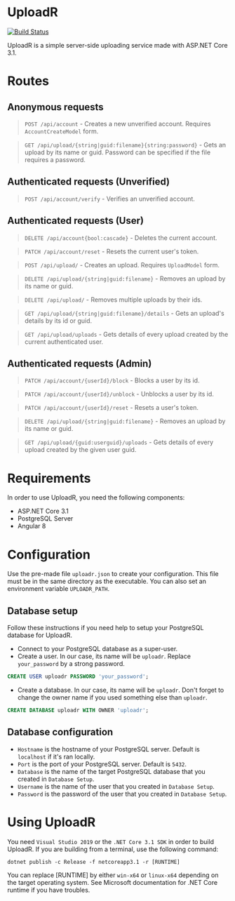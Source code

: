 # UploadR

[![Build Status](https://dev.azure.com/allanmercou/uploadr/_apis/build/status/Kiritsu.uploadr?branchName=master)](https://dev.azure.com/allanmercou/uploadr/_build/latest?definitionId=7&branchName=master)

UploadR is a simple server-side uploading service made with ASP.NET Core 3.1.

# Routes

## Anonymous requests
> `POST /api/account` - Creates a new unverified account. Requires `AccountCreateModel` form.

> `GET /api/upload/{string|guid:filename}{string:password}` - Gets an upload by its name or guid. Password can be specified if the file requires a password.

## Authenticated requests (Unverified)
> `POST /api/account/verify` - Verifies an unverified account.

## Authenticated requests (User)
> `DELETE /api/account{bool:cascade}` - Deletes the current account.

> `PATCH /api/account/reset` - Resets the current user's token.

> `POST /api/upload/` - Creates an upload. Requires `UploadModel` form.

> `DELETE /api/upload/{string|guid:filename}` - Removes an upload by its name or guid.

> `DELETE /api/upload/` - Removes multiple uploads by their ids.

> `GET /api/upload/{string|guid:filename}/details` - Gets an upload's details by its id or guid.

> `GET /api/upload/uploads` - Gets details of every upload created by the current authenticated user.

## Authenticated requests (Admin)
> `PATCH /api/account/{userId}/block` - Blocks a user by its id.

> `PATCH /api/account/{userId}/unblock` - Unblocks a user by its id.

> `PATCH /api/account/{userId}/reset` - Resets a user's token.

> `DELETE /api/upload/{string|guid:filename}` - Removes an upload by its name or guid.

> `GET /api/upload/{guid:userguid}/uploads` - Gets details of every upload created by the given user guid.


# Requirements

In order to use UploadR, you need the following components:
- ASP.NET Core 3.1
- PostgreSQL Server
- Angular 8

# Configuration

Use the pre-made file `uploadr.json` to create your configuration. This file must be in the same directory as the executable. You can also set an environment variable `UPLOADR_PATH`.

## Database setup

Follow these instructions if you need help to setup your PostgreSQL database for UploadR.

- Connect to your PostgreSQL database as a super-user.
- Create a user. In our case, its name will be `uploadr`. Replace `your_password` by a strong password.
```sql
CREATE USER uploadr PASSWORD 'your_password';
```
- Create a database. In our case, its name will be `uploadr`. Don't forget to change the owner name if you used something else than `uploadr`.
```sql
CREATE DATABASE uploadr WITH OWNER 'uploadr';
```

## Database configuration

- `Hostname` is the hostname of your PostgreSQL server. Default is `localhost` if it's ran locally.
- `Port` is the port of your PostgreSQL server. Default is `5432`.
- `Database` is the name of the target PostgreSQL database that you created in `Database Setup`.
- `Username` is the name of the user that you created in `Database Setup`.
- `Password` is the password of the user that you created in `Database Setup`.

# Using UploadR

You need `Visual Studio 2019` or the `.NET Core 3.1 SDK` in order to build UploadR.
If you are building from a terminal, use the following command:
```
dotnet publish -c Release -f netcoreapp3.1 -r [RUNTIME]
```
You can replace [RUNTIME] by either `win-x64` or `linux-x64` depending on the target operating system. See Microsoft documentation for .NET Core runtime if you have troubles.